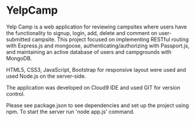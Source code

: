 # YelpCamp

Yelp Camp is a web application for reviewing campsites where users have the functionality to signup, login, add, delete and comment on user-submitted campsite. This project focused on implementing RESTful routing with Express.js and mongoose, authenticating/authorizing with Passport.js, and maintaining an active database of users and campgrounds with MongoDB.

HTML5, CSS3, JavaScript, Bootstrap for responsive layout were used and used Node.js on the server-side.

The application was developed on Cloud9 IDE and used GIT for version control.

Please see package.json to see dependencies and set up the project using npm. To start the server run 'node app.js' command.
